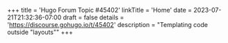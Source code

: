 +++
title = 'Hugo Forum Topic #45402'
linkTitle = 'Home'
date = 2023-07-21T21:32:36-07:00
draft = false
details = 'https://discourse.gohugo.io/t/45402'
description = "Templating code outside "layouts""
+++
